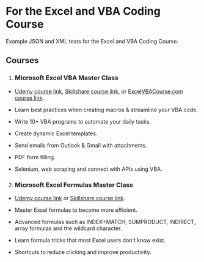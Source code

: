 # For the Excel and VBA Coding Course

Example JSON and XML texts for the Excel and VBA Coding Course.

## **Courses**

1. ### **Microsoft Excel VBA Master Class**

* [Udemy course link](https://www.udemy.com/course/excel-vba-from-beginner-to-hero-real-world-business-examples/?referralCode=61E43563490B07A7FA40), [Skillshare course link](https://www.skillshare.com/site/join?teacherRef=907116192&sku=744128220), or [ExcelVBACourse.com course link](https://excelandvbacourse.com/courses/excel-and-vba-course/).

* Learn best practices when creating macros & streamline your VBA code.

* Write 10+ VBA programs to automate your daily tasks.

* Create dynamic Excel templates.

* Send emails from Outlook & Gmail with attachments.

* PDF form filling.

* Selenium, web scraping and connect with APIs using VBA.

2. ### **Microsoft Excel Formulas Master Class**

* [Udemy course link](https://www.udemy.com/course/advanced-excel-formulas-shortcuts-and-excel-efficiency-tips/?referralCode=C488D4762ED444C7FF09) or [Skillshare course link](https://www.skillshare.com/site/join?teacherRef=907116192&sku=668281701).

* Master Excel formulas to become more efficient.

* Advanced formulas such as INDEX+MATCH, SUMPRODUCT, INDIRECT, array formulas and the wildcard character.

* Learn formula tricks that most Excel users don't know exist.

* Shortcuts to reduce clicking and improve productivity.
